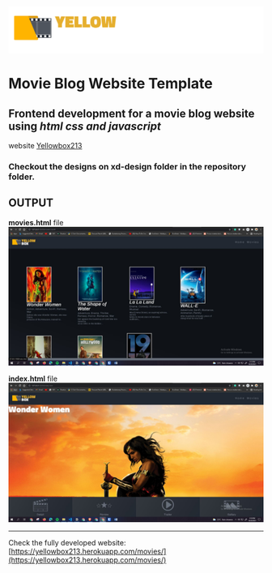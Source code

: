 ![logo](./logo.png)

# Movie Blog Website Template

## Frontend development for a movie blog website using *html css and javascript*

website [Yellowbox213](https://yellowbox213.herokuapp.com/movies/)

### Checkout the designs on **xd-design** folder in the repository folder.

## OUTPUT

**movies.html** file
![index.html](./output1.JPG)

**index.html** file
![index.html](./output2.JPG)

---

Check the fully developed website:
[https://yellowbox213.herokuapp.com/movies/](https://yellowbox213.herokuapp.com/movies/)
